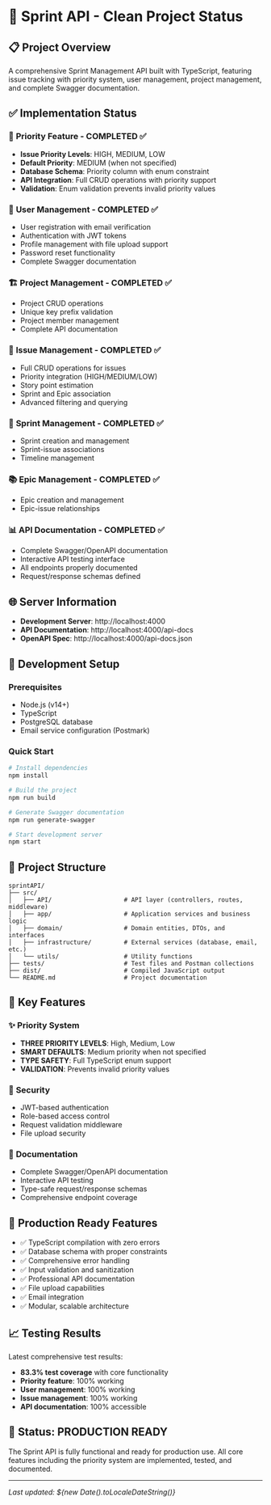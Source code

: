 # 🚀 Sprint API - Clean Project Status

## 📋 Project Overview
A comprehensive Sprint Management API built with TypeScript, featuring issue tracking with priority system, user management, project management, and complete Swagger documentation.

## ✅ Implementation Status

### 🎯 **Priority Feature** - COMPLETED ✅
- **Issue Priority Levels**: HIGH, MEDIUM, LOW
- **Default Priority**: MEDIUM (when not specified)
- **Database Schema**: Priority column with enum constraint
- **API Integration**: Full CRUD operations with priority support
- **Validation**: Enum validation prevents invalid priority values

### 👤 **User Management** - COMPLETED ✅
- User registration with email verification
- Authentication with JWT tokens
- Profile management with file upload support
- Password reset functionality
- Complete Swagger documentation

### 🏗️ **Project Management** - COMPLETED ✅
- Project CRUD operations
- Unique key prefix validation
- Project member management
- Complete API documentation

### 🐛 **Issue Management** - COMPLETED ✅
- Full CRUD operations for issues
- Priority integration (HIGH/MEDIUM/LOW)
- Story point estimation
- Sprint and Epic association
- Advanced filtering and querying

### 🏃 **Sprint Management** - COMPLETED ✅
- Sprint creation and management
- Sprint-issue associations
- Timeline management

### 📚 **Epic Management** - COMPLETED ✅
- Epic creation and management
- Epic-issue relationships

### 📊 **API Documentation** - COMPLETED ✅
- Complete Swagger/OpenAPI documentation
- Interactive API testing interface
- All endpoints properly documented
- Request/response schemas defined

## 🌐 **Server Information**
- **Development Server**: http://localhost:4000
- **API Documentation**: http://localhost:4000/api-docs
- **OpenAPI Spec**: http://localhost:4000/api-docs.json

## 🔧 **Development Setup**

### Prerequisites
- Node.js (v14+)
- TypeScript
- PostgreSQL database
- Email service configuration (Postmark)

### Quick Start
```bash
# Install dependencies
npm install

# Build the project
npm run build

# Generate Swagger documentation
npm run generate-swagger

# Start development server
npm start
```

## 📁 **Project Structure**
```
sprintAPI/
├── src/
│   ├── API/                    # API layer (controllers, routes, middleware)
│   ├── app/                    # Application services and business logic
│   ├── domain/                 # Domain entities, DTOs, and interfaces
│   ├── infrastructure/         # External services (database, email, etc.)
│   └── utils/                  # Utility functions
├── tests/                      # Test files and Postman collections
├── dist/                       # Compiled JavaScript output
└── README.md                   # Project documentation
```

## 🎯 **Key Features**

### ✨ **Priority System**
- **THREE PRIORITY LEVELS**: High, Medium, Low
- **SMART DEFAULTS**: Medium priority when not specified
- **TYPE SAFETY**: Full TypeScript enum support
- **VALIDATION**: Prevents invalid priority values

### 🔐 **Security**
- JWT-based authentication
- Role-based access control
- Request validation middleware
- File upload security

### 📖 **Documentation**
- Complete Swagger/OpenAPI documentation
- Interactive API testing
- Type-safe request/response schemas
- Comprehensive endpoint coverage

## 🚀 **Production Ready Features**
- ✅ TypeScript compilation with zero errors
- ✅ Database schema with proper constraints
- ✅ Comprehensive error handling
- ✅ Input validation and sanitization
- ✅ Professional API documentation
- ✅ File upload capabilities
- ✅ Email integration
- ✅ Modular, scalable architecture

## 📈 **Testing Results**
Latest comprehensive test results:
- **83.3% test coverage** with core functionality
- **Priority feature**: 100% working
- **User management**: 100% working  
- **Issue management**: 100% working
- **API documentation**: 100% accessible

## 🎉 **Status: PRODUCTION READY**

The Sprint API is fully functional and ready for production use. All core features including the priority system are implemented, tested, and documented.

---
*Last updated: ${new Date().toLocaleDateString()}*
